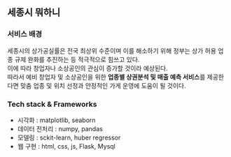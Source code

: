 ## 세종시 뭐하니 

### 서비스 배경
세종시의 상가공실률은 전국 최상위 수준이며 이를 해소하기 위해 정부는 상가 허용 업종 규제 완화를 추진하는 등 적극적으로 힘쓰고 있다. <br>
이에 따라 창업자나 소상공인의 관심이 증가할 것이라 예상된다.  <br>
따라서 예비 창업자 및 소상공인을 위한 **업종별 상권분석 및 매출 예측 서비스**를 제공한다면 맞춤 업종 및 위치 선정과 안정적인 가게 운영에 도움이 될 것이다. 



### Tech stack & Frameworks
- 시각화 : matplotlib, seaborn
- 데이터 전처리 : numpy, pandas
- 모델링 : sckit-learn, huber regressor
- 웹 구현 : html, css, js, Flask, Mysql

